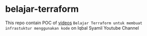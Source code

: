 # belajar-terraform

This repo contain POC of [videos](https://youtu.be/RnesFzJamgs) `Belajar Terraform untuk membuat infrastuktur menggunakan kode` on Iqbal Syamil Youtube Channel